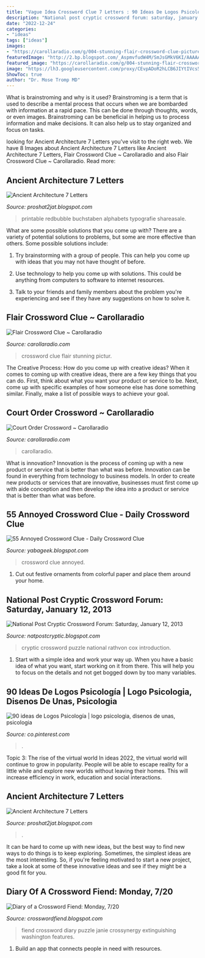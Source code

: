 ```yaml
---
title: "Vague Idea Crossword Clue 7 Letters : 90 Ideas De Logos Psicología"
description: "National post cryptic crossword forum: saturday, january 12, 2013"
date: "2022-12-24"
categories:
- "ideas"
tags: ["ideas"]
images:
- "https://carollaradio.com/g/004-stunning-flair-crossword-clue-picture-1920_1291.jpg"
featuredImage: "http://2.bp.blogspot.com/_AspmvfudW4M/SmJsGMkV6KI/AAAAAAAAAKY/eGnr5Fth_Xk/s200/ff.png"
featured_image: "https://carollaradio.com/g/004-stunning-flair-crossword-clue-picture-1920_1291.jpg"
image: "https://lh3.googleusercontent.com/proxy/CEvpADoR2hLCB6JIYtIVcs5sMcjroWxUG25meJPuoeL1aU8ZD3FNHkI7iNwi8o079RV8r1MjeTl4chNbLHhEOrii8SY3k3RIj5uWxD84j8fGBDHV-6srT6Idves=s0-d"
ShowToc: true
author: "Dr. Mose Tromp MD"
---
```



What is brainstroming and why is it used?
Brainstroming is a term that is used to describe a mental process that occurs when we are bombarded with information at a rapid pace. This can be done through thoughts, words, or even images. Brainstroming can be beneficial in helping us to process information and make decisions. It can also help us to stay organized and focus on tasks.

	

		
looking for Ancient Architecture 7 Letters you've visit to the right web. We have 8 Images about Ancient Architecture 7 Letters like Ancient Architecture 7 Letters, Flair Crossword Clue ~ Carollaradio and also Flair Crossword Clue ~ Carollaradio. Read more:
		
    
## Ancient Architecture 7 Letters

<img loading=lazy src="https://lh3.googleusercontent.com/proxy/CEvpADoR2hLCB6JIYtIVcs5sMcjroWxUG25meJPuoeL1aU8ZD3FNHkI7iNwi8o079RV8r1MjeTl4chNbLHhEOrii8SY3k3RIj5uWxD84j8fGBDHV-6srT6Idves=s0-d" onerror="this.onerror=null;this.src='https://tse2.mm.bing.net/th?id=OIP.uLPA2brdZGBWqe8JJh9VegHaHa&amp;pid=15.1';" alt="Ancient Architecture 7 Letters">

_Source: proshat2jat.blogspot.com_

>printable redbubble buchstaben alphabets typografie shareasale. 

	

What are some possible solutions that you come up with?
There are a variety of potential solutions to problems, but some are more effective than others. Some possible solutions include:
1. Try brainstorming with a group of people. This can help you come up with ideas that you may not have thought of before.

2. Use technology to help you come up with solutions. This could be anything from computers to software to internet resources.

3. Talk to your friends and family members about the problem you're experiencing and see if they have any suggestions on how to solve it.

    
## Flair Crossword Clue ~ Carollaradio

<img loading=lazy src="https://carollaradio.com/g/004-stunning-flair-crossword-clue-picture-1920_1291.jpg" onerror="this.onerror=null;this.src='https://tse3.mm.bing.net/th?id=OIP.6oXsDvAiYQdlPvBCHZGkFgHaE-&amp;pid=15.1';" alt="Flair Crossword Clue ~ Carollaradio">

_Source: carollaradio.com_

>crossword clue flair stunning pictur. 

	

The Creative Process: How do you come up with creative ideas?
When it comes to coming up with creative ideas, there are a few key things that you can do. First, think about what you want your product or service to be. Next, come up with specific examples of how someone else has done something similar. Finally, make a list of possible ways to achieve your goal.

    
## Court Order Crossword ~ Carollaradio

<img loading=lazy src="https://carollaradio.com/g/001-breathtaking-court-order-crossword-concept-1024_917.jpg" onerror="this.onerror=null;this.src='https://tse3.mm.bing.net/th?id=OIP.zbMzDVeGIjD7G-jXMoQyvAHaGo&amp;pid=15.1';" alt="Court Order Crossword ~ Carollaradio">

_Source: carollaradio.com_

>carollaradio. 

	

What is innovation?
Innovation is the process of coming up with a new product or service that is better than what was before. Innovation can be found in everything from technology to business models. In order to create new products or services that are innovative, businesses must first come up with aide conception and then develop the idea into a product or service that is better than what was before.

    
## 55 Annoyed Crossword Clue - Daily Crossword Clue

<img loading=lazy src="https://www.worksheetplace.com/mf_jpg/Feelings-Crossword-2.jpg" onerror="this.onerror=null;this.src='https://tse1.mm.bing.net/th?id=OIP.kzILpLYaKU2j7sQMgzH3SgAAAA&amp;pid=15.1';" alt="55 Annoyed Crossword Clue - Daily Crossword Clue">

_Source: yabageek.blogspot.com_

>crossword clue annoyed. 

	

1. Cut out festive ornaments from colorful paper and place them around your home.

    
## National Post Cryptic Crossword Forum: Saturday, January 12, 2013

<img loading=lazy src="http://1.bp.blogspot.com/-goRdBPC9Ik0/UPF6cUv7nFI/AAAAAAAAAp8/z2IJ8d8XSWM/s1600/NP+Cryptic+2013-01-12+Sat.jpg" onerror="this.onerror=null;this.src='https://tse3.mm.bing.net/th?id=OIP.9U5Jdp6bg5jnx4DBuRqh-AHaIJ&amp;pid=15.1';" alt="National Post Cryptic Crossword Forum: Saturday, January 12, 2013">

_Source: natpostcryptic.blogspot.com_

>cryptic crossword puzzle national rathvon cox introduction. 

	

1. Start with a simple idea and work your way up. When you have a basic idea of what you want, start working on it from there. This will help you to focus on the details and not get bogged down by too many variables.

    
## 90 Ideas De Logos Psicología | Logo Psicologia, Disenos De Unas, Psicologia

<img loading=lazy src="https://i.pinimg.com/236x/4c/e2/75/4ce2753254ab5af035f935365c58d4cc.jpg" onerror="this.onerror=null;this.src='https://tse1.mm.bing.net/th?id=OIP.J1-6GTDUDwCYra7CkGDp7gAAAA&amp;pid=15.1';" alt="90 ideas de Logos Psicología | logo psicologia, disenos de unas, psicologia">

_Source: co.pinterest.com_

>. 

	

Topic 3: The rise of the virtual world
In ideas 2022, the virtual world will continue to grow in popularity. People will be able to escape reality for a little while and explore new worlds without leaving their homes. This will increase efficiency in work, education and social interactions.

    
## Ancient Architecture 7 Letters

<img loading=lazy src="https://lh6.googleusercontent.com/proxy/ZuaR9BDFh8VuUD_Ks11Q3ZI9hrHKorvHKTsuU8ZVCdIqm31UHib8ycSb2yX-l6NiQkQkY9702F6XtWRVV3Pe0zCn6eVnu3j1QQKxHB64KzPwjZ0=s0-d" onerror="this.onerror=null;this.src='https://tse2.mm.bing.net/th?id=OIP.COnIxGPR9-OkI08qTnRTUwHaHa&amp;pid=15.1';" alt="Ancient Architecture 7 Letters">

_Source: proshat2jat.blogspot.com_

>. 

	

It can be hard to come up with new ideas, but the best way to find new ways to do things is to keep exploring. Sometimes, the simplest ideas are the most interesting. So, if you're feeling motivated to start a new project, take a look at some of these innovative ideas and see if they might be a good fit for you.

    
## Diary Of A Crossword Fiend: Monday, 7/20

<img loading=lazy src="http://2.bp.blogspot.com/_AspmvfudW4M/SmJsGMkV6KI/AAAAAAAAAKY/eGnr5Fth_Xk/s200/ff.png" onerror="this.onerror=null;this.src='https://tse1.mm.bing.net/th?id=OIP.-EOg_WgwDKFRJnFQqtDp3AAAAA&amp;pid=15.1';" alt="Diary of a Crossword Fiend: Monday, 7/20">

_Source: crosswordfiend.blogspot.com_

>fiend crossword diary puzzle janie crossynergy extinguishing washington features. 

	

1. Build an app that connects people in need with resources.

